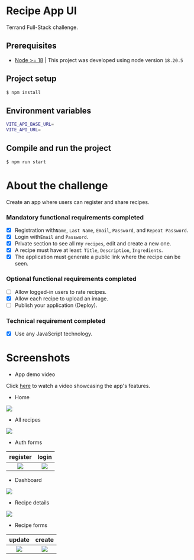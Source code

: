 # Recipe App UI

Terrand Full-Stack challenge.

## Prerequisites

- [Node >= 18](https://github.com/nvm-sh/nvm) | This project was developed using node version `18.20.5`

## Project setup

```bash
$ npm install
```

## Environment variables

```bash
VITE_API_BASE_URL=
VITE_API_URL=
```

## Compile and run the project

```bash
$ npm run start
```

# About the challenge

Create an app where users can register and share recipes.

### Mandatory functional requirements completed

- [x] Registration with​ `Name`, `Last Name`, `Email`, `Password`, and `Repeat Password`.
- [x] Login with​ `Email` and `Password`.
- [x] Private section to see all my `recipes`, edit and create a new one.
- [x] A recipe must have at least: `Title`, `Description`, `Ingredients`.
- [x] The application must generate a public link where the recipe can be seen.

### Optional functional requirements completed

- [ ] Allow logged-in users to rate recipes.
- [x] Allow each recipe to upload an image.
- [ ] Publish your application (Deploy).

### Technical requirement completed

- [x] Use any JavaScript technology.

# Screenshots

- App demo video

Click [here](https://drive.google.com/file/d/1ZGcsqAUvnkqcTMzRPxOB7-777TIkRGYt/view?usp=sharing) to watch a video showcasing the app's features.

- Home

![](public/screenshots/home.jpg)

- All recipes

![](public/screenshots/all-recipes.jpg)

- Auth forms

|register|login|
|:-------:|:-----:|
|<img src="public/screenshots/register-form.jpg" width="auto" height="auto">|<img src="public/screenshots/login-form.jpg" width="auto" height="auto">|

- Dashboard

![](public/screenshots/dashboard.jpg)

- Recipe details

![](public/screenshots/recipe-details.jpg)

- Recipe forms

|update|create|
|:-------:|:-----:|
|<img src="public/screenshots/edit-recipe-form.jpg" width="auto" height="auto">|<img src="public/screenshots/create-recipe-form.jpg" width="auto" height="auto">|